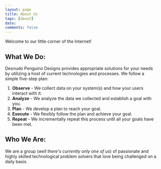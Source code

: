 ```yaml
---
layout: page
title: About Us
tags: [about]
date:
comments: false
---
```

Welcome to our little corner of the Internet!

## What We Do:

Desnudo Penguino Designs provides appropriate solutions for your needs by utilizing a host of current technologies and processes.
We follow a simple five-step plan:
1. __Observe__ - We collect data on your system(s) and how your users interact with it.
2. __Analyze__ - We analyze the data we collected and establish a goal with you.
3. __Plan__ - We develop a plan to reach your goal.
4. __Execute__ - We flexibly follow the plan and achieve your goal.
5. __Repeat__ - We incrementally repeat this process until all your goals have been met.

## Who We Are:

We are a group (*well there's currently only one of us*) of passionate and highly skilled technological problem solvers that love being challenged on a daily basis. 
